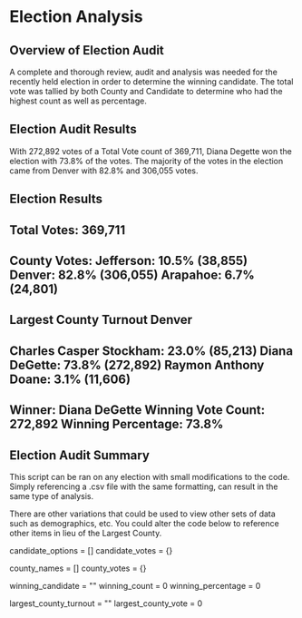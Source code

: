 # Election Analysis

## Overview of Election Audit

A complete and thorough review, audit and analysis was needed for the recently held election in order to determine the winning candidate. The total vote was tallied by both County and Candidate to determine who had the highest count as well as percentage.

## Election Audit Results

With 272,892 votes of a Total Vote count of 369,711, Diana Degette won the election with 73.8% of the votes. The majority of the votes in the election came from Denver with 82.8% and 306,055 votes.

Election Results
-------------------------
Total Votes: 369,711
-------------------------
County Votes:
Jefferson: 10.5% (38,855)
Denver: 82.8% (306,055)
Arapahoe: 6.7% (24,801)
-------------------------
Largest County Turnout Denver
-------------------------
Charles Casper Stockham: 23.0% (85,213)
Diana DeGette: 73.8% (272,892)
Raymon Anthony Doane: 3.1% (11,606)
-------------------------
Winner: Diana DeGette
Winning Vote Count: 272,892
Winning Percentage: 73.8%
-------------------------

## Election Audit Summary

This script can be ran on any election with small modifications to the code. Simply referencing a .csv file with the same formatting, can result in the same type of analysis. 

There are other variations that could be used to view other sets of data such as demographics, etc. You could alter the code below to reference other items in lieu of the Largest County. 


candidate_options = []
candidate_votes = {}

county_names = []
county_votes = {}
                    
winning_candidate = ""
winning_count = 0
winning_percentage = 0

largest_county_turnout = ""
largest_county_vote = 0
